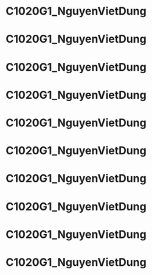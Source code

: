 # C1020G1_NguyenVietDung
# C1020G1_NguyenVietDung
# C1020G1_NguyenVietDung
# C1020G1_NguyenVietDung
# C1020G1_NguyenVietDung
# C1020G1_NguyenVietDung
# C1020G1_NguyenVietDung
# C1020G1_NguyenVietDung
# C1020G1_NguyenVietDung
# C1020G1_NguyenVietDung
